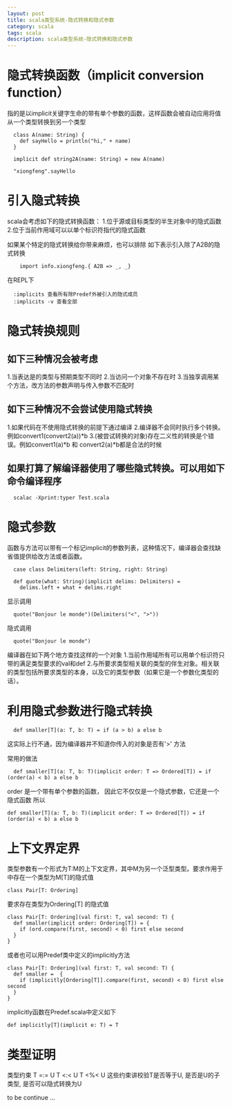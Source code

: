 ```yaml
---
layout: post
title: scala类型系统-隐式转换和隐式参数
category: scala
tags: scala
description: scala类型系统-隐式转换和隐式参数
---
```


# 隐式转换函数（implicit conversion function）
指的是以implicit关键字生命的带有单个参数的函数，这样函数会被自动应用将值从一个类型转换到另一个类型

```
  class A(name: String) {
    def sayHello = println("hi," + name)
  }
  
  implicit def string2A(name: String) = new A(name)
  
  "xiongfeng".sayHello
```

# 引入隐式转换
scala会考虑如下的隐式转换函数：
1.位于源或目标类型的半生对象中的隐式函数
2.位于当前作用域可以以单个标识符指代的隐式函数

如果某个特定的隐式转换给你带来麻烦，也可以排除
如下表示引入除了A2B的隐式转换
```
    import info.xiongfeng.{ A2B => _, _}  
```

在REPL下
```
  :implicits 查看所有除Predef外被引入的隐式成员
  :implicits -v 查看全部
```

# 隐式转换规则

## 如下三种情况会被考虑
1.当表达是的类型与预期类型不同时
2.当访问一个对象不存在时
3.当独享调用某个方法，改方法的参数声明与传入参数不匹配时

## 如下三种情况不会尝试使用隐式转换
1.如果代码在不使用隐式转换的前提下通过编译
2.编译器不会同时执行多个转换。例如convert1(convert2(a))*b
3.(被尝试转换的对象)存在二义性的转换是个错误。例如convert1(a)*b 和 convert2(a)*b都是合法的时候

## 如果打算了解编译器使用了哪些隐式转换。可以用如下命令编译程序
```
  scalac -Xprint:typer Test.scala
```

# 隐式参数
函数与方法可以带有一个标记implicit的参数列表，这种情况下，编译器会查找缺省值提供给改方法或者函数。

```
  case class Delimiters(left: String, right: String)
  
  def quote(what: String)(implicit delims: Delimiters) =
    delims.left + what + delims.right
```

显示调用
```
  quote("Bonjour le monde")(Delimiters("<", ">"))
```

隐式调用
```
  quote("Bonjour le monde")
```

编译器在如下两个地方查找这样的一个对象
1.当前作用域所有可以用单个标识符只带的满足类型要求的val和def
2.与所要求类型相关联的类型的伴生对象。相关联的类型包括所要求类型的本身，以及它的类型参数（如果它是一个参数化类型的话）。

# 利用隐式参数进行隐式转换
```
  def smaller[T](a: T, b: T) = if (a > b) a else b
```
这实际上行不通，因为编译器并不知道你传入的对象是否有'>' 方法

常用的做法
```
  def smaller[T](a: T, b: T)(implicit order: T => Ordered[T]) = if (order(a) < b) a else b
```

order 是一个带有单个参数的函数，
因此它不仅仅是一个隐式参数，它还是一个隐式函数
所以

```
def smaller[T](a: T, b: T)(implicit order: T => Ordered[T]) = if (order(a) < b) a else b
```

# 上下文界定界
类型参数有一个形式为T:M的上下文定界，其中M为另一个泛型类型。要求作用于中存在一个类型为M[T]的隐式值

```
class Pair[T: Ordering]
```

要求存在类型为Ordering[T] 的隐式值

```
class Pair[T: Ordering](val first: T, val second: T) {
  def smaller(implicit order: Ordering[T]) = {
    if (ord.compare(first, second) < 0) first else second
  }
}
```
或者也可以用Predef类中定义的implicitly方法

```
class Pair[T: Ordering](val first: T, val second: T) {
  def smaller =  {
    if (implicitly[Ordering[T]].compare(first, second) < 0) first else second
  }
}
```

implicitly函数在Predef.scala中定义如下
```
def implicitly[T](implicit e: T) = T
```

# 类型证明
类型约束
T =:= U
T <:< U
T <%< U
这些约束讲校验T是否等于U, 是否是U的子类型, 是否可以隐式转换为U

to be continue ...




